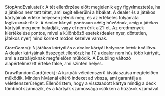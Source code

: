StopAndEvaluate():
A tét ellenőrzése előtt megjelenik egy figyelmeztetés, ha a játékos nem tett tétet, ami segít elkerülni a hibákat. 
A dealer és a játékos kártyáinak értéke helyesen jelenik meg, és az értékelés folyamata logikusnak tűnik. 
A dealer kártyái pontosan addig húzódnak, amíg a játékos kártyáit meg nem haladják, vagy el nem érik a 21-et. 
Az eredmények kiértékelése pontos, mivel a különböző esetek (dealer nyer, döntetlen, játékos nyer) mind korrekt módon kezelve vannak.

StartGame():
A játékos kártyái és a dealer kártyái helyesen lettek beállítva. 
A dealer kártyáinak összegét ellenőrzi; ha 17, a dealer nem húz több kártyát, ami a szabályoknak megfelelően működik. 
A Doubling változó alapértelmezett értéke false, ami szintén helyes.

DrawRandomCard(deck):
A kártyák véletlenszerű kiválasztása megfelelően működik. 
Minden hívásnál eltérő indexet ad vissza, ami garantálja a véletlenszerűséget. 
Ellenőriztem, hogy a visszaadott kártya mindig a deck tömbből származik, és a kártyák számossága csökken a húzások számával.